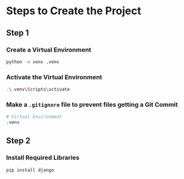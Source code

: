 # Steps to Create the Project

## Step 1
### Create a Virtual Environment
```bash
python -m venv .venv
```
### Activate the Virtual Environment
```bash
.\.venv\Scripts\activate
```
### Make a `.gitignore` file to prevent files getting a Git Commit
```bash
# Virtual Environment
.venv
```

## Step 2
### Install Required Libraries
```bash
pip install django
```
